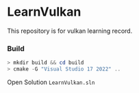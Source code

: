 # LearnVulkan
This repository is for vulkan learning record.

### Build

``` powershell
> mkdir build && cd build
> cmake -G "Visual Studio 17 2022" ..
```

Open Solution `LearnVulkan.sln`
